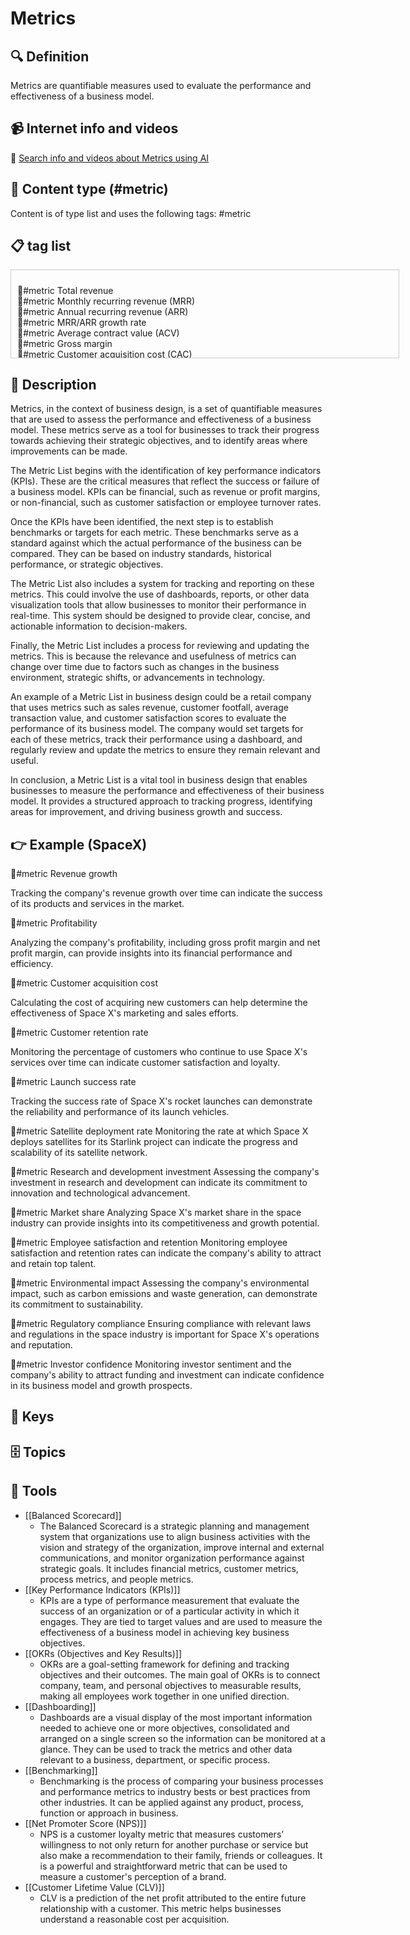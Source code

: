 
# Metrics


## 🔍 Definition
Metrics are quantifiable measures used to evaluate the performance and effectiveness of a business model.


## 📹 Internet info and videos
🤖 [Search info and videos about Metrics using AI](https://www.perplexity.ai/search?q=videos+about+Metrics:+Metrics+are+quantifiable+measures+used+to+evaluate+the+performance+and+effectiveness+of+a+business+model.
)

## 📰 Content type (#metric)
Content is of type list and uses the following tags: #metric



## 📋 tag list

<div style='max-height: 120px; overflow-y: auto; border: 1px solid #ccc; padding: 10px; width: 600px;'>
  <ul style='list-style-type: none; padding-left: 0;'>


<li>📐#metric  Total revenue</li>
<li>📐#metric  Monthly recurring revenue (MRR)</li>
<li>📐#metric  Annual recurring revenue (ARR)</li>
<li>📐#metric  MRR/ARR growth rate</li>
<li>📐#metric  Average contract value (ACV)</li>
<li>📐#metric  Gross margin</li>
<li>📐#metric  Customer acquisition cost (CAC)</li>
<li>📐#metric  Customer lifetime value (CLTV)</li>
<li>📐#metric  CLTV/CAC ratio</li>
<li>📐#metric  Churn rate</li>
<li>📐#metric  Average customer lifetime</li>
<li>📐#metric  Lead conversion rate</li>
<li>📐#metric  Visitor-to-lead conversion rate</li>
<li>📐#metric  Website traffic</li>
<li>📐#metric  Cost per lead (CPL)</li>
<li>📐#metric  Customer retention rate</li>
<li>📐#metric  Net promoter score (NPS)</li>
<li>📐#metric  Customer satisfaction score (CSAT)</li>
<li>📐#metric  Customer engagement score</li>
<li>📐#metric  Active users</li>
<li>📐#metric  Daily active users (DAU)</li>
<li>📐#metric  Monthly active users (MAU)</li>
<li>📐#metric  User growth rate</li>
<li>📐#metric  User churn rate</li>
<li>📐#metric  User acquisition cost (UAC)</li>
<li>📐#metric  User lifetime value (ULV)</li>
<li>📐#metric  ULV/UAC ratio</li>
<li>📐#metric  Average revenue per user (ARPU)</li>
<li>📐#metric  Average session duration</li>
<li>📐#metric  Bounce rate</li>
<li>📐#metric  Click-through rate (CTR)</li>
<li>📐#metric  Conversion rate</li>
<li>📐#metric  Cost per acquisition (CPA)</li>
<li>📐#metric  Cost per conversion (CPC)</li>
<li>📐#metric  Return on ad spend (ROAS)</li>
<li>📐#metric  Social media followers</li>
<li>📐#metric  Social media engagement rate</li>
<li>📐#metric  Email open rate</li>
<li>📐#metric  Email click-through rate (CTR)</li>
<li>📐#metric  Email conversion rate</li>
<li>📐#metric  Customer support response time</li>
<li>📐#metric  Customer support satisfaction rate</li>
<li>📐#metric  Number of support tickets resolved</li>
<li>📐#metric  Time to market</li>
<li>📐#metric  Burn rate</li>
<li>📐#metric  Cash flow</li>
<li>📐#metric  Cash runway</li>
<li>📐#metric  Gross profit margin</li>
<li>📐#metric  Net profit margin</li>
<li>📐#metric  Return on investment (ROI)</li>
<li>📐#metric  Payback period</li>
<li>📐#metric  Breakeven point</li>
<li>📐#metric  Customer acquisition channel breakdown</li>
<li>📐#metric  Customer lifetime revenue</li>
<li>📐#metric  Customer lifetime profit</li>
<li>📐#metric  Sales conversion cycle length</li>
<li>📐#metric  Lead-to-customer conversion time</li>
<li>📐#metric  Customer onboarding time</li>
<li>📐#metric  Product adoption rate</li>
<li>📐#metric  Feature usage rate</li>
<li>📐#metric  Average order value (AOV)</li>
<li>📐#metric  Return rate</li>
<li>📐#metric  Inventory turnover ratio</li>
<li>📐#metric  Net promoter score for employees (eNPS)</li>
<li>📐#metric  Employee satisfaction rate</li>
<li>📐#metric  Employee turnover rate</li>
<li>📐#metric  Employee productivity rate</li>
<li>📐#metric  Time to hire</li>
<li>📐#metric  Cost per hire</li>
<li>📐#metric  Training cost per employee</li>
<li>📐#metric  Employee engagement score</li>
<li>📐#metric  Employee absenteeism rate</li>
<li>📐#metric  Employee diversity ratio</li>
<li>📐#metric  Website load time</li>
<li>📐#metric  App downloads</li>
<li>📐#metric  App user ratings</li>
<li>📐#metric  App retention rate</li>
<li>📐#metric  App crash rate</li>
<li>📐#metric  App monetization rate</li>
<li>📐#metric  Competitor market share</li>
<li>📐#metric  Customer lifetime purchases</li>
<li>📐#metric  Customer satisfaction index (CSI)</li>
<li>📐#metric  Customer referral rate</li>
<li>📐#metric  Customer loyalty rate</li>
<li>📐#metric  Customer engagement score (CES)</li>
<li>📐#metric  Active paying customers</li>
<li>📐#metric  Monthly active paying customers (MAPC)</li>
<li>📐#metric  Annual active paying customers (AAPC)</li>
<li>📐#metric  Expansion revenue</li>
<li>📐#metric  Upsell/cross-sell conversion rate</li>
<li>📐#metric  Customer support resolution time</li>
<li>📐#metric  Customer support ticket backlog</li>
<li>📐#metric  Sales conversion rate by source</li>
<li>📐#metric  Sales cycle length</li>
<li>📐#metric  Sales velocity</li>
<li>📐#metric  Average revenue per paying customer (ARPPC)</li>
<li>📐#metric  Customer acquisition rate</li>
<li>📐#metric  Net revenue churn</li>
<li>📐#metric  Monthly recurring profit (MRP)</li>
<li>📐#metric  Gross merchandise volume (GMV)</li>
<li>📐#metric  Average revenue per user per month (ARPU/M)</li>
<li>📐#metric  Average revenue per user per year (ARPU/Y)</li>
<li>📐#metric  User-to-customer conversion rate</li>
<li>📐#metric  User activation rate</li>
<li>📐#metric  Customer profitability</li>
<li>📐#metric  Marketing qualified leads (MQL)</li>
<li>📐#metric  Sales accepted leads (SAL)</li>
<li>📐#metric  Sales qualified leads (SQL)</li>
<li>📐#metric  Opportunities created</li>
<li>📐#metric  Proposal-to-close ratio</li>
<li>📐#metric  Cash conversion cycle</li>
<li>📐#metric  Cash burn rate</li>
<li>📐#metric  Debt-to-equity ratio</li>
<li>📐#metric  Return on marketing investment (ROMI)</li>
<li>📐#metric  Market share growth rate</li>
<li>📐#metric  Brand awareness</li>
<li>📐#metric  Brand perception</li>
<li>📐#metric  Time to resolution for product issues</li>
<li>📐#metric  Time to resolution for service issues</li>
<li>📐#metric  Product development cycle time</li>

  </ul>
</div>

## 📖 Description
Metrics, in the context of business design, is a set of quantifiable measures that are used to assess the performance and effectiveness of a business model. These metrics serve as a tool for businesses to track their progress towards achieving their strategic objectives, and to identify areas where improvements can be made.

The Metric List begins with the identification of key performance indicators (KPIs). These are the critical measures that reflect the success or failure of a business model. KPIs can be financial, such as revenue or profit margins, or non-financial, such as customer satisfaction or employee turnover rates.

Once the KPIs have been identified, the next step is to establish benchmarks or targets for each metric. These benchmarks serve as a standard against which the actual performance of the business can be compared. They can be based on industry standards, historical performance, or strategic objectives.

The Metric List also includes a system for tracking and reporting on these metrics. This could involve the use of dashboards, reports, or other data visualization tools that allow businesses to monitor their performance in real-time. This system should be designed to provide clear, concise, and actionable information to decision-makers.

Finally, the Metric List includes a process for reviewing and updating the metrics. This is because the relevance and usefulness of metrics can change over time due to factors such as changes in the business environment, strategic shifts, or advancements in technology.

An example of a Metric List in business design could be a retail company that uses metrics such as sales revenue, customer footfall, average transaction value, and customer satisfaction scores to evaluate the performance of its business model. The company would set targets for each of these metrics, track their performance using a dashboard, and regularly review and update the metrics to ensure they remain relevant and useful.

In conclusion, a Metric List is a vital tool in business design that enables businesses to measure the performance and effectiveness of their business model. It provides a structured approach to tracking progress, identifying areas for improvement, and driving business growth and success.

## 👉 Example (SpaceX)

📐#metric Revenue growth

Tracking the company's revenue growth over time can indicate the success of its products and services in the market.

📐#metric Profitability

Analyzing the company's profitability, including gross profit margin and net profit margin, can provide insights into its financial performance and efficiency.

📐#metric Customer acquisition cost

Calculating the cost of acquiring new customers can help determine the effectiveness of Space X's marketing and sales efforts.

📐#metric Customer retention rate

Monitoring the percentage of customers who continue to use Space X's services over time can indicate customer satisfaction and loyalty.

📐#metric Launch success rate

Tracking the success rate of Space X's rocket launches can demonstrate the reliability and performance of its launch vehicles.

📐#metric Satellite deployment rate
Monitoring the rate at which Space X deploys satellites for its Starlink project can indicate the progress and scalability of its satellite network.

📐#metric Research and development investment
Assessing the company's investment in research and development can indicate its commitment to innovation and technological advancement.

📐#metric Market share
Analyzing Space X's market share in the space industry can provide insights into its competitiveness and growth potential.

📐#metric Employee satisfaction and retention
Monitoring employee satisfaction and retention rates can indicate the company's ability to attract and retain top talent.

📐#metric Environmental impact
Assessing the company's environmental impact, such as carbon emissions and waste generation, can demonstrate its commitment to sustainability.

📐#metric Regulatory compliance
Ensuring compliance with relevant laws and regulations in the space industry is important for Space X's operations and reputation.

📐#metric Investor confidence
Monitoring investor sentiment and the company's ability to attract funding and investment can indicate confidence in its business model and growth prospects.

## 🔑 Keys



## 🗄️ Topics


## 🧰 Tools
- [[Balanced Scorecard]]
  - The Balanced Scorecard is a strategic planning and management system that organizations use to align business activities with the vision and strategy of the organization, improve internal and external communications, and monitor organization performance against strategic goals. It includes financial metrics, customer metrics, process metrics, and people metrics.
- [[Key Performance Indicators (KPIs)]]
  - KPIs are a type of performance measurement that evaluate the success of an organization or of a particular activity in which it engages. They are tied to target values and are used to measure the effectiveness of a business model in achieving key business objectives.
- [[OKRs (Objectives and Key Results)]]
  - OKRs are a goal-setting framework for defining and tracking objectives and their outcomes. The main goal of OKRs is to connect company, team, and personal objectives to measurable results, making all employees work together in one unified direction.
- [[Dashboarding]]
  - Dashboards are a visual display of the most important information needed to achieve one or more objectives, consolidated and arranged on a single screen so the information can be monitored at a glance. They can be used to track the metrics and other data relevant to a business, department, or specific process.
- [[Benchmarking]]
  - Benchmarking is the process of comparing your business processes and performance metrics to industry bests or best practices from other industries. It can be applied against any product, process, function or approach in business.
- [[Net Promoter Score (NPS)]]
  - NPS is a customer loyalty metric that measures customers’ willingness to not only return for another purchase or service but also make a recommendation to their family, friends or colleagues. It is a powerful and straightforward metric that can be used to measure a customer's perception of a brand.
- [[Customer Lifetime Value (CLV)]]
  - CLV is a prediction of the net profit attributed to the entire future relationship with a customer. This metric helps businesses understand a reasonable cost per acquisition.
